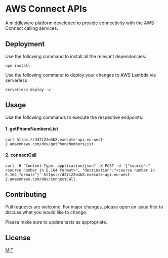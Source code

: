 # AWS Connect APIs

A middleware platform developed to provide connectivity with the AWS Connect calling services.

## Deployment
Use the following command to install all the relevant dependencies:
```
npm install
```

Use the following command to deploy your changes to AWS Lambda via serverless

```
serverless deploy -v
```

## Usage

Use the following commands to execute the respective endpoints:
#### 1. getPhoneNumbersList
```
curl https://d37i22w4b8.execute-api.eu-west-2.amazonaws.com/dev/getPhoneNumbersList
```

#### 2. connectCall
```
curl -H "Content-Type: application/json" -X POST -d '{"source":"<source number in E.164 format>", "destination":"<source number in E.164 format>"}' https://d37i22w4b8.execute-api.eu-west-2.amazonaws.com/dev/connectCall
```

## Contributing
Pull requests are welcome. For major changes, please open an issue first to discuss what you would like to change.

Please make sure to update tests as appropriate.

## License
[MIT](https://choosealicense.com/licenses/mit/)